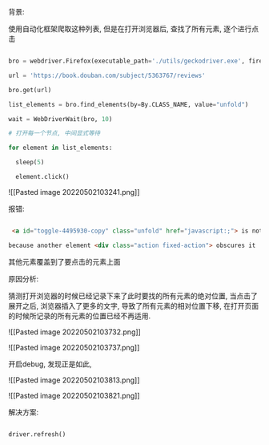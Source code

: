 背景:

使用自动化框架爬取这种列表, 但是在打开浏览器后, 查找了所有元素, 逐个进行点击


```python

bro = webdriver.Firefox(executable_path='./utils/geckodriver.exe', firefox_binary='U://FireFox/Firefox/firefox.exe')

url = 'https://book.douban.com/subject/5363767/reviews'

bro.get(url)

list_elements = bro.find_elements(by=By.CLASS_NAME, value="unfold")

wait = WebDriverWait(bro, 10)

# 打开每一个节点, 中间显式等待

for element in list_elements:

  sleep(5)

  element.click()

```

![[Pasted image 20220502103241.png]]

报错:

```html

 <a id="toggle-4495930-copy" class="unfold" href="javascript:;"> is not clickable at point (479,887)

because another element <div class="action fixed-action"> obscures it

```

其他元素覆盖到了要点击的元素上面

原因分析:

猜测打开浏览器的时候已经记录下来了此时要找的所有元素的绝对位置, 当点击了展开之后, 浏览器插入了更多的文字, 导致了所有元素的相对位置下移, 在打开页面的时候所记录的所有元素的位置已经不再适用.

![[Pasted image 20220502103732.png]]

![[Pasted image 20220502103737.png]]

  

开启debug, 发现正是如此,

![[Pasted image 20220502103813.png]]

![[Pasted image 20220502103821.png]]

解决方案:

```python

driver.refresh()

```

